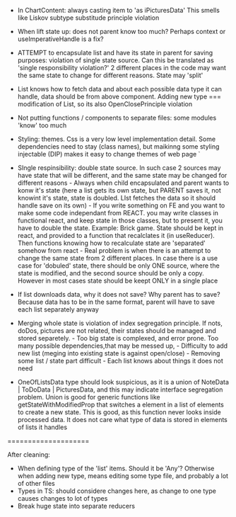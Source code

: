 * In ChartContent: always casting item to 'as iPicturesData'
This smells like Liskov subtype substitude principle violation
* When lift state up: does not parent know too much? Perhaps context or useImperativeHandle is a fix?
* ATTEMPT to encapsulate list and have its state in parent for
saving purposes: violation of single state source. Can this be translated as 'single responsibility violation?' 2 different 
places in the code may want the same state to change for different reasons. State may 'split'
* List knows how to fetch data and about each possible
data type it can handle, data should be from above component.
Adding new type === modification of List, so its also OpenClosePrinciple violation
* Not putting functions / components to separate files: some modules 'know' too much
* Styling: themes. Css is a very low level implementation detail. Some dependencies need to
stay (class names), but maikinng some styling injectable (DIP) makes it easy to change themes of web page   `
* SIngle respinsibility: double state source. In such case 2 sources may have state that will be different, and the same state may be changed for different reasons
        - Always when child encapsulated and parent wants to konw it's state 
        (here a list gets its own state, but PARENT saves it, not knowint it's state, 
        state is doubled. LIst fetches the data so it should handle save on its own)
        - If you write something on FE and you want to make some code independant from
        REACT. you may write classes in functional react, and keep state in those classes, but to present it, you have to double the state.
        Example: Brick game. State should be kept in react, and provided to a function that recalclates it (in useReducer). Then functions knowing how to recalculate state are 'separated' somehow from react
        - Real problem is when there is an attempt to change the same state from 2 different places. In case there is a use case for 'dobuled' state, there should be only ONE source, where the state is modified, and the second source should be 
        only a copy. However in most cases state should be keept ONLY in a single place
* If list downloads data, why it does not save?
Why parent has to save? Because data has to be in the same format, parent will have to save each list separately anyway

* Merging whole state is violation of index segregation principle. If nots, doDos, pictures are not related, their states should be managed and stored separetely.
        - Too big state is complexed, and error prone. Too many possible dependencies,that may be messed up,
        - Difficulty to add new list (meging into existing state is against open/close)
        - Removing some list / state part difficult
        - Each list knows about things it does not need

* OneOfListsData type should look suspicious, as it is a union of NoteData | ToDoData | PicturesData, and this may indicate interface segregation problem.
Union is good for generic functions like getStateWithModifiedProp that switches a
element in a list of elements  to create a new state. This is good, as this function
never looks inside processed data. It does not care what type of data is stored in
elements of lists it handles


====================

After cleaning:

* When defining type of the 'list' items. Should it be 'Any'? Otherwise when adding new type, means editing some type file, and probably a lot of other files
* Types in TS: should considere changes here, as change to one type causes changes to lot of types
* Break huge state into separate reducers



